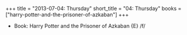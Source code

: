 +++
title = "2013-07-04: Thursday"
short_title = "04: Thursday"
books = ["harry-potter-and-the-prisoner-of-azkaban"]
+++


* Book: Harry Potter and the Prisoner of Azkaban {E} /f/
